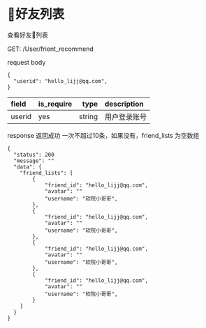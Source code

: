 # 好友列表

查看好友列表

GET:  /User/frient_recommend

request body
```
{
  "userid": "hello_lijj@qq.com",
}
```
| field      |  is_require |type     | description | 
| :--------  | ------------|--------:| :------     | 
| userid     |   yes       | string  | 用户登录账号 | 


response
返回成功 一次不超过10条，如果没有，friend_lists 为空数组
```
{
  "status": 200
  "message": ""
  "data": {
    "friend_lists": [
        {
            "friend_id": "hello_lijj@qq.com",
            "avatar": ""
            "username": "软院小哥哥",
        },
        {
            "friend_id": "hello_lijj@qq.com",
            "avatar": ""
            "username": "软院小哥哥",
        },
        {
            "friend_id": "hello_lijj@qq.com",
            "avatar": ""
            "username": "软院小哥哥",
        },
        {
            "friend_id": "hello_lijj@qq.com",
            "avatar": ""
            "username": "软院小哥哥",
        }
    ]
  }
}
```